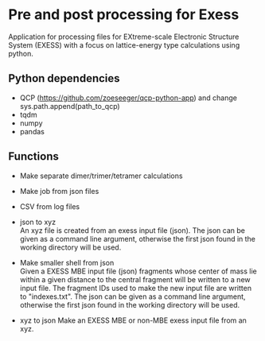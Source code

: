 # Pre and post processing for Exess 
Application for processing files for EXtreme-scale Electronic Structure System (EXESS) with a focus on lattice-energy type calculations using python.

## Python dependencies
- QCP (https://github.com/zoeseeger/qcp-python-app) and change sys.path.append(path_to_qcp)
- tqdm
- numpy
- pandas

## Functions
- Make separate dimer/trimer/tetramer calculations
- Make job from json files
- CSV from log files
- json to xyz\
An xyz file is created from an exess input file (json). The json can be given as a command line argument, otherwise the first json found in the working directory will be used.

- Make smaller shell from json\
Given a EXESS MBE input file (json) fragments whose center of mass lie within a given distance to the central fragment will be written to a new input file. The fragment IDs used to make the new input file are written to "indexes.txt". The json can be given as a command line argument, otherwise the first json found in the working directory will be used.

- xyz to json
Make an EXESS MBE or non-MBE exess input file from an xyz. 
